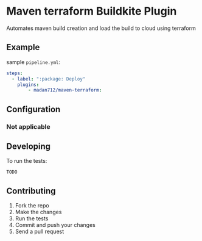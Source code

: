 # Maven terraform Buildkite Plugin

Automates maven build creation and load the build to cloud using terraform

## Example

sample `pipeline.yml`:

```yml
steps:
  - label: ":package: Deploy"
    plugins:
        - madan712/maven-terraform:
```

## Configuration

### Not applicable

## Developing

To run the tests:

```
TODO
```

## Contributing

1. Fork the repo
2. Make the changes
3. Run the tests
4. Commit and push your changes
5. Send a pull request
